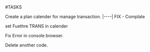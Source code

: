 #TASKS

Create a plan calender for manage transaction. |----| FIX - Complate

set Fuethre TRANS in calender

Fix Error in console browser.

Delete another code.
